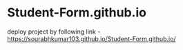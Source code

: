# Student-Form.github.io

deploy project by following link - 
https://sourabhkumar103.github.io/Student-Form.github.io/
